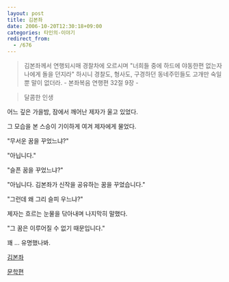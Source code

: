 ```yaml
---
layout: post
title: 김본좌
date: 2006-10-20T12:30:18+09:00
categories: 타인의-이야기
redirect_from:
  - /676
---
```




> 김본좌께서 연행되시매 경찰차에 오르시며 "너희들 중에 하드에 야동한편 없는자 나에게 돌을 던지라" 하시니 경찰도, 형사도, 구경하던 동네주민들도 고개만 숙일뿐 말이 없더라. - 본좌복음 연행편 32절 9장 -

> 달콤한 인생

어느 깊은 가을밤, 잠에서 깨어난 제자가 울고 있었다.

그 모습을 본 스승이 기이하게 여겨 제자에게 물었다.

"무서운 꿈을 꾸었느냐?"

"아닙니다."

"슬픈 꿈을 꾸었느냐?"

"아닙니다. 김본좌가 신작을 공유하는 꿈을 꾸었습니다."

"그런데 왜 그리 슬피 우느냐?"

제자는 흐르는 눈물을 닦아내며 나지막히 말했다.

"그 꿈은 이루어질 수 없기 때문입니다."

꽤 ... 유명했나봐.

<a href="http://www.pulug.com/Issue/View_01.html?IDX=560&amp;L_page=1&amp;boardtype=news&amp;boardcode=1">김본좌</a>

<a href="http://imagine.tistory.com/entry/%EA%B9%80%EB%B3%B8%EC%A2%8C-%EB%84%A4%EC%9D%B4%EB%B2%84-%EB%8C%93%EA%B8%80-%EB%AC%B8%ED%95%99%ED%8E%B8-%EB%B6%80%EC%A0%9C-%E2%96%B6%E2%97%80-%EC%A7%80%EC%BC%9C%EC%A3%BC%EC%A7%80-%EB%AA%BB%ED%95%B4%EC%84%9C-%EB%AF%B8%EC%95%88%ED%95%B4">문학편</a>
